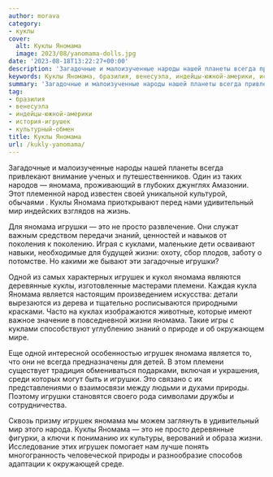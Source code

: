 ```yaml
---
author: morava
category:
- куклы
cover:
  alt: Куклы Яномама
  image: 2023/08/yanomama-dolls.jpg
date: '2023-08-18T13:22:27+00:00'
description: 'Загадочные и малоизученные народы нашей планеты всегда привлекают внимание ученых и путешественников. Один из таких народов — яномама, проживающий в...'
keywords: Куклы Яномама, бразилия, венесуэла, индейцы-южной-америки, история-игрушек, культурный-обмен, яномама, игрушки, игрушек, куклы, это, жизни, загадочные, удивительный, мир, просто, знаний, куклами, одной, деревянные, племени
summary: 'Загадочные и малоизученные народы нашей планеты всегда привлекают внимание ученых и путешественников. Один из таких народов — яномама, проживающий в...'
tag:
- бразилия
- венесуэла
- индейцы-южной-америки
- история-игрушек
- культурный-обмен
title: Куклы Яномама
url: /kukly-yanomama/
---
```


Загадочные и малоизученные народы нашей планеты всегда привлекают внимание ученых и путешественников. Один из таких народов — яномама, проживающий в глубоких джунглях Амазонии. Этот племенной народ известен своей уникальной культурой, обычаями . Куклы Яномама приоткрывают перед нами удивительный мир индейских взглядов на жизнь.

Для яномама игрушки — это не просто развлечение. Они служат важным средством передачи знаний, ценностей и навыков от поколения к поколению. Играя с куклами, маленькие дети осваивают навыки, необходимые для будущей жизни: охоту, сбор плодов, заботу о потомстве. Но какими же бывают эти загадочные игрушки?

Одной из самых характерных игрушек и кукол яномама являются деревянные куклы, изготовленные мастерами племени. Каждая кукла Яномама является настоящим произведением искусства: детали вырезаются из дерева и тщательно росписываются природными красками. Часто на куклах изображаются животные, которые имеют важное значение в повседневной жизни яномама. Такие игры с куклами способствуют углублению знаний о природе и об окружающем мире.

Еще одной интересной особенностью игрушек яномама является то, что они не всегда предназначены для детей. В этом племени существует традиция обмениваться подарками, включая и украшения, среди которых могут быть и игрушки. Это связано с их представлениями о взаимосвязи между людьми и духами природы. Поэтому игрушки становятся своего рода символами дружбы и сотрудничества.

Сквозь призму игрушек яномама мы можем заглянуть в удивительный мир этого народа. Куклы Яномама — это не просто деревянные фигурки, а ключи к пониманию их культуры, верований и образа жизни. Исследование этих игрушек помогает нам лучше понять многогранность человеческой природы и разнообразие способов адаптации к окружающей среде.